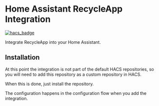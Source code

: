 # Home Assistant RecycleApp Integration
[![hacs_badge](https://img.shields.io/badge/HACS-Custom-orange.svg)](https://github.com/custom-components/hacs)

Integrate RecycleApp into your Home Assistant.

## Installation
At this point the integration is not part of the default HACS repositories, so
you will need to add this repository as a custom repository in HACS.

When this is done, just install the repository.

The configuration happens in the configuration flow when you add the integration.
